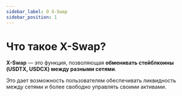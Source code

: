 ```yaml
---
sidebar_label: О X-Swap
sidebar_position: 1
---
```


# Что такое X-Swap?

**X-Swap** — это функция, позволяющая **обменивать стейблкоины (USDTX, USDCX) между разными сетями**.

Это дает возможность пользователям обеспечивать ликвидность между сетями и более свободно управлять своими активами.